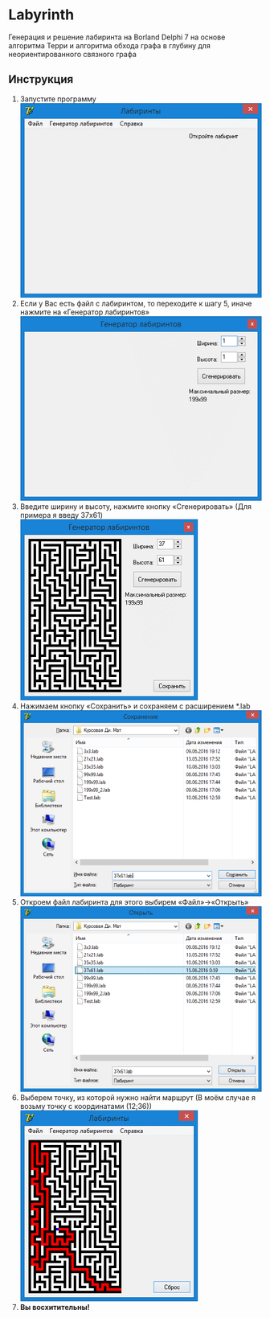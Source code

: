 # Labyrinth
Генерация и решение лабиринта на Borland Delphi 7 на основе алгоритма Терри и алгоритма обхода графа в глубину для неориентированного связного графа

## Инструкция
1. Запустите программу    
![Alt-текст](screenshots/1.png "Скриншот")    
2. Если у Вас есть файл с лабиринтом, то переходите к шагу 5, иначе нажмите на «Генератор лабиринтов»    
![Alt-текст](screenshots/2.png "Скриншот")    
3. Введите ширину и высоту, нажмите кнопку «Сгенерировать» (Для примера я введу 37x61)    
![Alt-текст](screenshots/3.png "Скриншот")    
4. Нажимаем кнопку «Сохранить» и сохраняем c расширением *.lab    
![Alt-текст](screenshots/4.png "Скриншот")    
5. Откроем файл лабиринта для этого выбирем «Файл»->«Открыть»    
![Alt-текст](screenshots/5.png "Скриншот")    
6. Выберем точку, из которой нужно найти маршрут (В моём случае я возьму точку с координатами (12;36))    
![Alt-текст](screenshots/6.png "Скриншот")    
7. **Вы восхитительны!**
